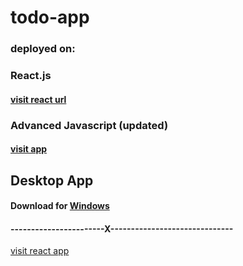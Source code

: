 # todo-app

### deployed on:
### React.js
  #### [visit react url](https://ars-todoapp.surge.sh/)
  
### Advanced Javascript (updated)
   #### [visit app](http://mytodo-app.surge.sh/)


## Desktop App
  #### Download for [Windows](https://github.com/ARSSHEIKH/todo-app/raw/master/todo-app-js-v1.0.1/desktop-app/Download%20Desktop%20App/win/TodoApp-win32-ia32.rar)
    

#### -----------------------X------------------------------
[visit react app](http://ars-webprojects.surge.sh/)

